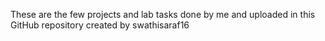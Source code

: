These are the few projects and lab tasks done by me and uploaded in this GitHub repository created by swathisaraf16
